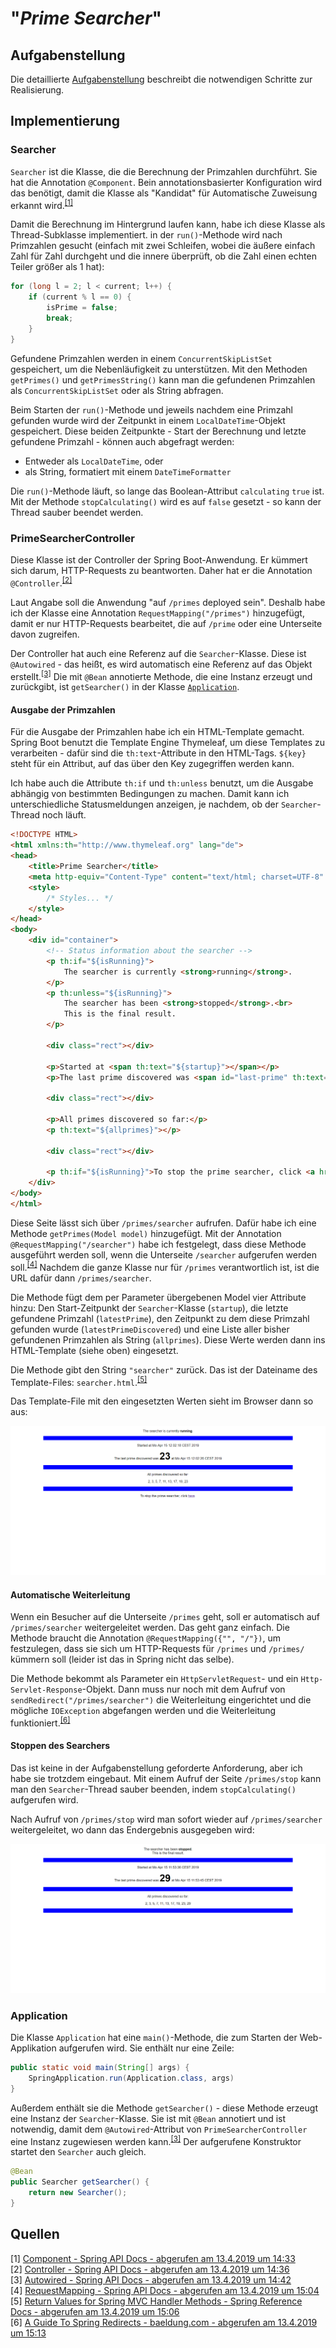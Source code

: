 # "*Prime Searcher*"

## Aufgabenstellung
Die detaillierte [Aufgabenstellung](TASK.md) beschreibt die notwendigen Schritte zur Realisierung.

## Implementierung

### Searcher

`Searcher` ist die Klasse, die die Berechnung der Primzahlen durchführt. Sie hat die Annotation `@Component`. Bein annotationsbasierter Konfiguration wird das benötigt, damit die Klasse als "Kandidat" für Automatische Zuweisung erkannt wird.<sup>[[1]](#Quellen)</sup>

Damit die Berechnung im Hintergrund laufen kann, habe ich diese Klasse als Thread-Subklasse implementiert. in der `run()`-Methode wird nach Primzahlen gesucht (einfach mit zwei Schleifen, wobei die äußere einfach Zahl für Zahl durchgeht und die innere überprüft, ob die Zahl einen echten Teiler größer als 1 hat):

``````java
for (long l = 2; l < current; l++) {
    if (current % l == 0) {
        isPrime = false;
        break;
    }
}
``````

Gefundene Primzahlen werden in einem `ConcurrentSkipListSet` gespeichert, um die Nebenläufigkeit zu unterstützen. Mit den Methoden `getPrimes()` und `getPrimesString()` kann man die gefundenen Primzahlen als `ConcurrentSkipListSet` oder als String abfragen.

Beim Starten der `run()`-Methode und jeweils nachdem eine Primzahl gefunden wurde wird der Zeitpunkt in einem `LocalDateTime`-Objekt gespeichert. Diese beiden Zeitpunkte - Start der Berechnung und letzte gefundene Primzahl - können auch abgefragt werden:

- Entweder als `LocalDateTime`, oder
- als String, formatiert mit einem `DateTimeFormatter`

Die `run()`-Methode läuft, so lange das Boolean-Attribut `calculating` `true` ist. Mit der Methode `stopCalculating()` wird es auf `false` gesetzt - so kann der Thread sauber beendet werden.



### PrimeSearcherController

Diese Klasse ist der Controller der Spring Boot-Anwendung. Er kümmert sich darum, HTTP-Requests zu beantworten. Daher hat er die Annotation `@Controller`.<sup>[[2]](#Quellen)</sup>

Laut Angabe soll die Anwendung  "auf `/primes` deployed sein". Deshalb habe ich der Klasse eine Annotation `RequestMapping("/primes")` hinzugefügt, damit er nur HTTP-Requests bearbeitet, die auf `/prime` oder eine Unterseite davon zugreifen.

Der Controller hat auch eine Referenz auf die `Searcher`-Klasse. Diese ist `@Autowired` - das heißt, es wird automatisch eine Referenz auf das Objekt erstellt.<sup>[[3]](#Quellen)</sup> Die mit `@Bean` annotierte Methode, die eine Instanz erzeugt und zurückgibt, ist `getSearcher()` in der Klasse [`Application`](#Application).



#### Ausgabe der Primzahlen

Für die Ausgabe der Primzahlen habe ich ein HTML-Template gemacht. Spring Boot benutzt die Template Engine Thymeleaf, um diese Templates zu verarbeiten - dafür sind die `th:text`-Attribute in den HTML-Tags. `${key}` steht für ein Attribut, auf das über den Key zugegriffen werden kann.

Ich habe auch die Attribute `th:if` und `th:unless` benutzt, um die Ausgabe abhängig von bestimmten Bedingungen zu machen. Damit kann ich unterschiedliche Statusmeldungen anzeigen, je nachdem, ob der `Searcher`-Thread noch läuft.

``````html
<!DOCTYPE HTML>
<html xmlns:th="http://www.thymeleaf.org" lang="de">
<head>
    <title>Prime Searcher</title>
    <meta http-equiv="Content-Type" content="text/html; charset=UTF-8" />
	<style>
		/* Styles... */
	</style>
</head>
<body>
    <div id="container">
        <!-- Status information about the searcher -->
        <p th:if="${isRunning}">
            The searcher is currently <strong>running</strong>.
        </p>
        <p th:unless="${isRunning}">
            The searcher has been <strong>stopped</strong>.<br>
            This is the final result.
        </p>

        <div class="rect"></div>

        <p>Started at <span th:text="${startup}"></span></p>
        <p>The last prime discovered was <span id="last-prime" th:text="${latestPrime}"></span> at <span th:text="${latestPrimeDiscovered}"></span></p>

        <div class="rect"></div>

        <p>All primes discovered so far:</p>
        <p th:text="${allprimes}"></p>

        <div class="rect"></div>

        <p th:if="${isRunning}">To stop the prime searcher, click <a href="/primes/stop">here</a>.</p>
    </div>
</body>
</html>
``````

Diese Seite lässt sich über `/primes/searcher` aufrufen. Dafür habe ich eine Methode `getPrimes(Model model)` hinzugefügt. Mit der Annotation `@RequestMapping("/searcher")` habe ich festgelegt, dass diese Methode ausgeführt werden soll, wenn die Unterseite `/searcher` aufgerufen werden soll.<sup>[[4]](#Quellen)</sup> Nachdem die ganze Klasse nur für `/primes` verantwortlich ist, ist die URL dafür dann `/primes/searcher`.

Die Methode fügt dem per Parameter übergebenen Model vier Attribute hinzu: Den Start-Zeitpunkt der `Searcher`-Klasse (`startup`), die letzte gefundene Primzahl (`latestPrime`), den Zeitpunkt zu dem diese Primzahl gefunden wurde (`latestPrimeDiscovered`) und eine Liste aller bisher gefundenen Primzahlen als String (`allprimes`). Diese Werte werden dann ins HTML-Template (siehe oben) eingesetzt.

Die Methode gibt den String `"searcher"` zurück. Das ist der Dateiname des Template-Files: `searcher.html`.<sup>[[5]](#Quellen)</sup>

Das Template-File mit den eingesetzten Werten sieht im Browser dann so aus:

![Screenshot aus Firefox](screenshot_running.png)



#### Automatische Weiterleitung

Wenn ein Besucher auf die Unterseite `/primes` geht, soll er automatisch auf `/primes/searcher` weitergeleitet werden. Das geht ganz einfach. Die Methode braucht die Annotation `@RequestMapping({"", "/"})`, um festzulegen, dass sie sich um HTTP-Requests für `/primes` und `/primes/` kümmern soll (leider ist das in Spring nicht das selbe).

Die Methode bekommt als Parameter ein `HttpServletRequest`- und ein `Http-Servlet-Response`-Objekt. Dann muss nur noch mit dem Aufruf von `sendRedirect("/primes/searcher")` die Weiterleitung eingerichtet und die mögliche `IOException` abgefangen werden und die Weiterleitung funktioniert.<sup>[[6]](#Quellen)</sup>



#### Stoppen des Searchers

Das ist keine in der Aufgabenstellung geforderte Anforderung, aber ich habe sie trotzdem eingebaut. Mit einem Aufruf der Seite `/primes/stop` kann man den `Searcher`-Thread sauber beenden, indem `stopCalculating()` aufgerufen wird.

Nach Aufruf von `/primes/stop` wird man sofort wieder auf `/primes/searcher` weitergeleitet, wo dann das Endergebnis ausgegeben wird:

![Endergebnis](screenshot_stopped.png)



### Application

Die Klasse `Application` hat eine `main()`-Methode, die zum Starten der Web-Applikation aufgerufen wird. Sie enthält nur eine Zeile:

``````java
public static void main(String[] args) {
	SpringApplication.run(Application.class, args)
}
``````

Außerdem enthält sie die Methode `getSearcher()` - diese Methode erzeugt eine Instanz der `Searcher`-Klasse. Sie ist mit `@Bean` annotiert und ist notwendig, damit dem `@Autowired`-Attribut von `PrimeSearcherController` eine Instanz zugewiesen werden kann.<sup>[[3]](#Quellen)</sup> Der aufgerufene Konstruktor startet den `Searcher` auch gleich.

```java
@Bean
public Searcher getSearcher() {
    return new Searcher();
}
```

## Quellen

[1] [Component - Spring API Docs - abgerufen am 13.4.2019 um 14:33](https://docs.spring.io/spring/docs/5.2.0.M1/javadoc-api/org/springframework/stereotype/Component.html)  
[2] [Controller - Spring API Docs - abgerufen am 13.4.2019 um 14:36](https://docs.spring.io/spring/docs/5.2.0.M1/javadoc-api/org/springframework/stereotype/Controller.html)  
[3] [Autowired - Spring API Docs - abgerufen am 13.4.2019 um 14:42](https://docs.spring.io/spring/docs/5.2.0.M1/javadoc-api/org/springframework/beans/factory/annotation/Autowired.html)  
[4] [RequestMapping - Spring API Docs - abgerufen am 13.4.2019 um 15:04](https://docs.spring.io/spring/docs/5.2.0.M1/javadoc-api/org/springframework/web/bind/annotation/RequestMapping.html)  
[5] [Return Values for Spring MVC Handler Methods - Spring Reference Docs - abgerufen am 13.4.2019 um 15:06](https://docs.spring.io/spring/docs/current/spring-framework-reference/web.html#mvc-ann-return-types)  
[6] [A Guide To Spring Redirects - baeldung.com - abgerufen am 13.4.2019 um 15:13](https://www.baeldung.com/spring-redirect-and-forward)